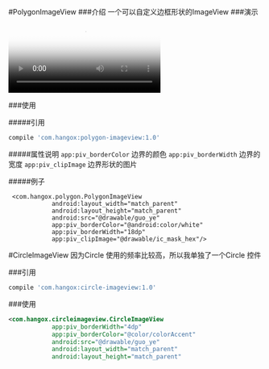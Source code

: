 #PolygonImageView
###介绍
一个可以自定义边框形状的ImageView
###演示
<video id="video" controls="controls" preload="auto" autoplay="autoplay" poster="https://raw.githubusercontent.com/hangox/PolygonImageView/master/document/screenshot.jpg" style="width: 60%">
    <source id="mp4" src="https://raw.githubusercontent.com/hangox/PolygonImageView/master/document/show.mov">
</video>

###使用

#####引用
```gradle
compile 'com.hangox:polygon-imageview:1.0'
```

#####属性说明
`app:piv_borderColor` 边界的颜色
`app:piv_borderWidth` 边界的宽度
`app:piv_clipImage` 边界形状的图片

#####例子

```
 <com.hangox.polygon.PolygonImageView
            android:layout_width="match_parent"
            android:layout_height="match_parent"
            android:src="@drawable/guo_ye"
            app:piv_borderColor="@android:color/white"
            app:piv_borderWidth="18dp"
            app:piv_clipImage="@drawable/ic_mask_hex"/>
```

#CircleImageView
因为Circle 使用的频率比较高，所以我单独了一个Circle 控件

###引用
```gradle
compile 'com.hangox:circle-imageview:1.0' 
```

###使用
```xml
<com.hangox.circleimageview.CircleImageView
            app:piv_borderWidth="4dp"
            app:piv_borderColor="@color/colorAccent"
            android:src="@drawable/guo_ye"
            android:layout_width="match_parent"
            android:layout_height="match_parent"
```



